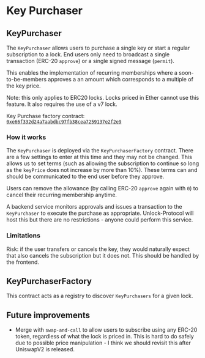 # Key Purchaser

## KeyPurchaser

The `KeyPurchaser` allows users to purchase a single key or start a regular subscription to a lock. End users only need to broadcast a single transaction \(ERC-20 `approve`\) or a single signed message \(`permit`\). 

This enables the implementation of recurring memberships where a soon-to-be-members approves a an amount which corresponds to a multiple of the key price. 

Note: this only applies to ERC20 locks. Locks priced in Ether cannot use this feature. It also requires the use of a v7 lock.

Key Purchase factory contract: [`0xe66f332d24a7aabdbc97fb38cea7259137e2f2e9`](https://etherscan.io/address/0xe66f332d24a7aabdbc97fb38cea7259137e2f2e9)

### How it works

The `KeyPurchaser` is deployed via the `KeyPurchaserFactory` contract. There are a few settings to enter at this time and they may not be changed. This allows us to set terms (such as allowing the subscription to continue so long as the `keyPrice` does not increase by more than 10%). These terms can and should be communicated to the end user before they approve.

Users can remove the allowance (by calling ERC-20 `approve` again with `0`) to cancel their recurring membership anytime.

A backend service monitors approvals and issues a transaction to the `KeyPurchaser` to execute the purchase as appropriate. Unlock-Protocol will host this but there are no restrictions - anyone could perform this service.

### Limitations

Risk: if the user transfers or cancels the key, they would naturally expect that also cancels the subscription but it does not. This should be handled by the frontend.

## KeyPurchaserFactory

This contract acts as a registry to discover `KeyPurchasers` for a given lock.

## Future improvements

* Merge with `swap-and-call` to allow users to subscribe using any ERC-20 token, regardless of what the lock is priced in. This is hard to do safely due to possible price manipulation - I think we should revisit this after UniswapV2 is released.

